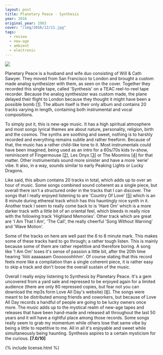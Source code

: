 ```yaml
---
layout: post
title: Planetary Peace - Synthesis
year: 2016
original_year: 1983
cover: "/img/2016/12/11.jpg"
tags:
  - review
  - new-age
  - ambient
  - electronic
---
```


<img class='cover' src="{{ page.cover }}"/>

<p>
  Planetary Peace is a husband and wife duo consisting of Will & Cath Sawyer.
  They moved from San Francisco to London and brought a custom made analog
  synthesizer with them, as seen on the cover. Together they recorded this single
  tape, called 'Synthesis' on a TEAC reel-to-reel tape recorder. Because the
  analog synthesizer was custom made, the plane delayed their flight to London
  because they thought it might have been a possible bomb
  <a href='http://loveallday.com/releases/planetary-peace-synthesis/' target='_blank'>[1]</a>.
  The album itself is their only album and contains 20 tracks varying in length,
  containing both instrumental and vocal compositions.
</p>

<p>
  To simply put it, this is new-age music. It has a high spiritual
  atmosphere and most songs lyrical themes are about nature, personality, religion,
  birth and the cosmos. The synths are soothing and sweet, nothing
  is to harshly recorded and everything remains subtle and rather freeform.
  Because of that, the music has a rather child-like tone to it. Most instrumentals
  could have been imagined, being used as an intro for a 60s/70s kids tv-show,
  reminiscent of Fingermouse
  <a href="https://www.youtube.com/watch?v=1JEmVTilolg" target='_blank'>[2]</a>, Les Onyx
  <a href="https://www.youtube.com/watch?v=qo00n_gX6x8" target='_blank'>[3]</a> or The Moomins
  <a href="https://soundcloud.com/finderskeepersrecords/partytime" target='_blank'>[4]</a> for that matter. Other
  instrumentals sound more sinister and have a more 'eerie' vibe.
  It also, in a way, sounds similar to early Peaking Lights or Lucky Dragons.
</p>

<p>
  Like said, this album contains 20 tracks in total, which adds up to over
  an hour of music. Some songs combined sound coherent as a single piece, but
  overall there isn't a structured order in the tracks that I can discover.
  The songs that I really enjoyed listening to are 'Country Of Love'
  <a href='https://loveallday.bandcamp.com/track/country-of-love' target='_blank'>[5]</a>
  which is an 8 minute during ethereal track which has this
  hauntingly nice synth in it. Another track I seem to really come
  back to is 'Haré Om' which is a more darker track with
  a little bit of an oriental feel, which bleeds in really nice
  with the following track 'Highland Memories'. Other track which are great
  are 'I Am That I Am', 'The Call', the really cheerful 'Song Without Warning'
  and 'Wave Motion'.
</p>

<p>
  Some of the tracks on here are well past the 6 to 8 minute mark. This makes some
  of these tracks hard to go through; a rather tough listen. This is mainly because
  some of them are rather repetitive and therefore boring. A song like 'I Am Om'
  loses it's sense of passion a little bit, after the 20th time hearing 'Iiiiiii
  aaaaaaam Ooooooohhhm'. Of course stating that this record feels more like a compilation
  than a single coherent piece, it is rather easy to skip a track and don't
  loose the overall sustain of the music.
</p>

<p>
  Overall I really enjoy listening to Synthesis by Planetary Peace. It's a gem uncovered
  from a yard sale and repressed to be enjoyed again for a limited audience
  (there are only 80 repressed copies, but fear not you can download the mp3s
  form Love All Day's website)
  <a href="http://loveallday.com/planetary-peace-synthesis/" target="_blank">[6]</a>.
  The songs were meant to be distributed
  among friends and coworkers, but because of Love All Day records a handful
  of people are going to be lucky owners once more. The music adds up to the mystical
  realm of new-age tapes and releases that have been hand-made and released all
  throughout the last 50 years and it will have a rightful place among those
  records. Some songs really seem to grab my momentum while others lose that same
  vibe by being a little to repetitive to me. All in all it's enjoyable and sweet while
  simultaneously being haunting. Synthesis aspires to a certain mysticism for
  the curious. <strong>[7.0/10]</strong>
</p>

{% include license.html %}
